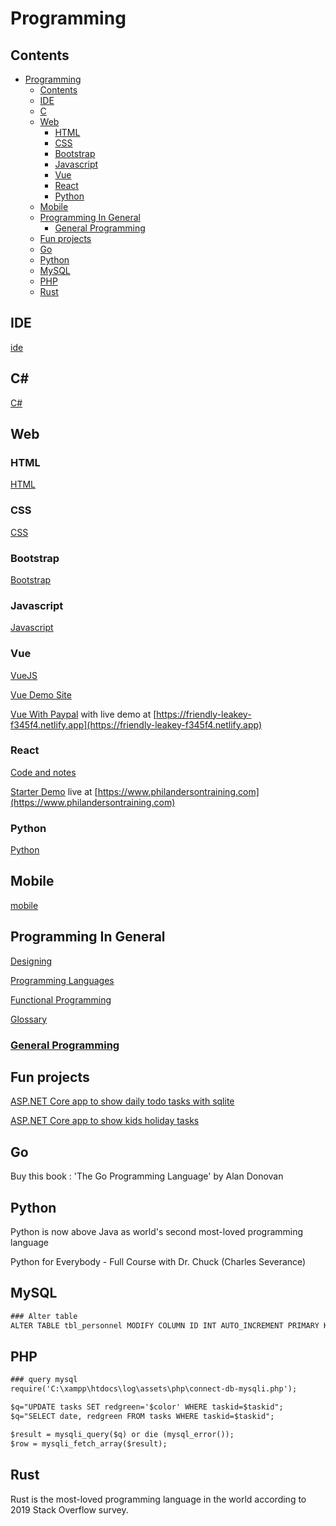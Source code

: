 # Programming

## Contents

- [Programming](#programming)
  - [Contents](#contents)
  - [IDE](#ide)
  - [C](#c)
  - [Web](#web)
    - [HTML](#html)
    - [CSS](#css)
    - [Bootstrap](#bootstrap)
    - [Javascript](#javascript)
    - [Vue](#vue)
    - [React](#react)
    - [Python](#python)
  - [Mobile](#mobile)
  - [Programming In General](#programming-in-general)
    - [General Programming](#general-programming)
  - [Fun projects](#fun-projects)
  - [Go](#go)
  - [Python](#python-1)
  - [MySQL](#mysql)
  - [PHP](#php)
  - [Rust](#rust)

## IDE

[ide](ide.md)

## C#

[C#](https://github.com/philanderson888/c-sharp)

## Web

### HTML

[HTML](https://github.com/philanderson888/html-css-javascript)

### CSS

[CSS](https://github.com/philanderson888/html-css-javascript)

### Bootstrap

[Bootstrap](https://github.com/philanderson888/bootstrap)

### Javascript

[Javascript](https://github.com/philanderson888/javascript)

### Vue

[VueJS](https://github.com/philanderson888/vue)

[Vue Demo Site](https://github.com/philanderson888/vue-live)

[Vue With Paypal](https://github.com/philanderson888/vue-with-paypal-payment) with live demo at [https://friendly-leakey-f345f4.netlify.app](https://friendly-leakey-f345f4.netlify.app)

### React

[Code and notes](https://github.com/philanderson888/react)

[Starter Demo](https://github.com/philanderson888/gatsby-03) live at [https://www.philandersontraining.com](https://www.philandersontraining.com)

### Python

[Python](https://github.com/philanderson888/python)

## Mobile

[mobile](mobile.md)

## Programming In General

[Designing](designing.md)

[Programming Languages](programming.md)

[Functional Programming](functional-programming.md)

[Glossary](programming-glossary.md)

### [General Programming](https://github.com/philanderson888/programming)

## Fun projects

[ASP.NET Core app to show daily todo tasks with sqlite](https://github.com/philanderson888/tasks)

[ASP.NET Core app to show kids holiday tasks](https://github.com/philanderson888/kids-holiday-tasks)

## Go

Buy this book : 'The Go Programming Language' by Alan Donovan

## Python

Python is now above Java as world's second most-loved programming language

Python for Everybody - Full Course with Dr. Chuck (Charles Severance)

## MySQL

```xml
### Alter table
ALTER TABLE tbl_personnel MODIFY COLUMN ID INT AUTO_INCREMENT PRIMARY KEY
```

## PHP

```xml
### query mysql
require('C:\xampp\htdocs\log\assets\php\connect-db-mysqli.php'); 

$q="UPDATE tasks SET redgreen='$color' WHERE taskid=$taskid"; 
$q="SELECT date, redgreen FROM tasks WHERE taskid=$taskid";

$result = mysqli_query($q) or die (mysql_error()); 
$row = mysqli_fetch_array($result);
```

## Rust

Rust is the most-loved programming language in the world according to 2019 Stack Overflow survey.